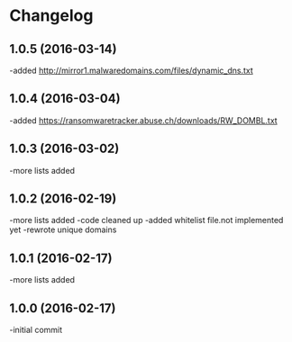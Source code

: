 Changelog
=========
1.0.5 (2016-03-14)
-------------------
-added http://mirror1.malwaredomains.com/files/dynamic_dns.txt

1.0.4 (2016-03-04)
-------------------
-added https://ransomwaretracker.abuse.ch/downloads/RW_DOMBL.txt

1.0.3 (2016-03-02)
-------------------
-more lists added

1.0.2 (2016-02-19)
-------------------
-more lists added
-code cleaned up
-added whitelist file.not implemented yet
-rewrote unique domains

1.0.1 (2016-02-17)
-------------------
-more lists added

1.0.0 (2016-02-17)
-------------------
-initial commit